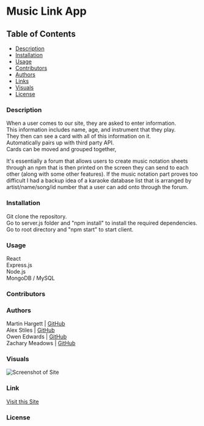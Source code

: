 # Music Link App

## Table of Contents
* [Description](#description) 
* [Installation](#installation)  
* [Usage](#usage)  
* [Contributors](#contributors)  
* [Authors](#authors)  
* [Links](#links)  
* [Visuals](#visuals)  
* [License](#license)  

### Description
When a user comes to our site, they are asked to enter information.  
This information includes name, age, and instrument that they play.  
They then can see a card with all of this information on it.  
Automatically pairs up with third party API.  
Cards can be moved and grouped together, 

It's essentially a forum that allows users to create music notation sheets through an npm that is then printed on the screen they can send to each other (along with some other features).
If the music notation part proves too difficult I had a backup idea of a karaoke database list that is arranged by artist/name/song/id number that a user can add onto through the forum.

### Installation
Git clone the repository.  
Go to server.js folder and "npm install" to install the required dependencies.  
Go to root directory and "npm start" to start client.

### Usage
React  
Express.js  
Node.js  
MongoDB / MySQL

### Contributors

### Authors
Martin Hargett | [GitHub](https://github.com/MHargett23)  
Alex Stiles | [GitHub](https://github.com/kffl3496)  
Owen Edwards | [GitHub](https://github.com/Ivyparade)  
Zachary Meadows | [GitHub](https://github.com/zachmdws)

### Visuals
![Screenshot of Site](#)

### Link
[Visit this Site](#)

### License
